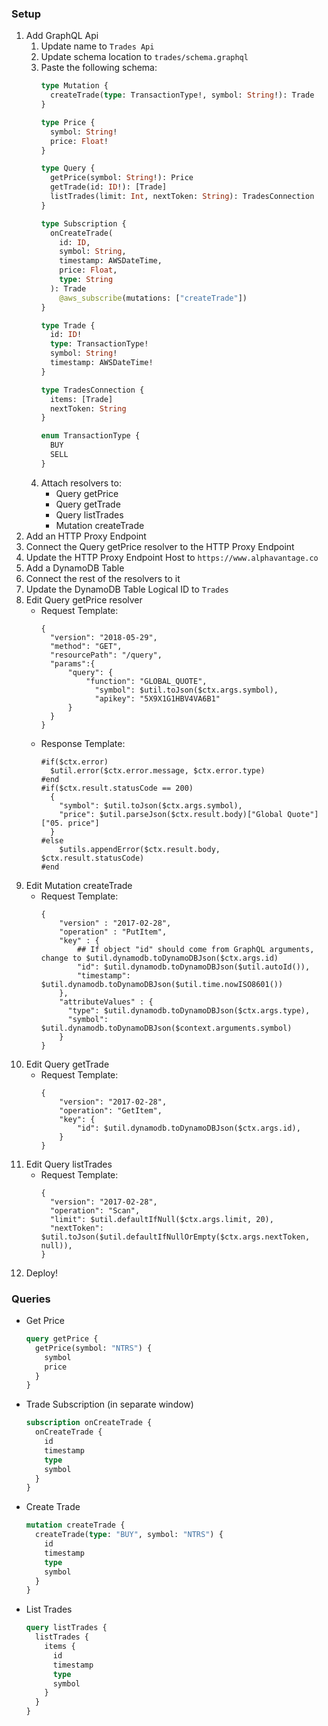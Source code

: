 ### Setup
1. Add GraphQL Api
    1. Update name to `Trades Api`
    1. Update schema location to `trades/schema.graphql`
    1. Paste the following schema:
        ```graphql
        type Mutation {
          createTrade(type: TransactionType!, symbol: String!): Trade
        }

        type Price {
          symbol: String!
          price: Float!
        }

        type Query {
          getPrice(symbol: String!): Price
          getTrade(id: ID!): [Trade]
          listTrades(limit: Int, nextToken: String): TradesConnection
        }

        type Subscription {
          onCreateTrade(
            id: ID,
            symbol: String,
            timestamp: AWSDateTime,
            price: Float,
            type: String
          ): Trade
            @aws_subscribe(mutations: ["createTrade"])
        }

        type Trade {
          id: ID!
          type: TransactionType!
          symbol: String!
          timestamp: AWSDateTime!
        }

        type TradesConnection {
          items: [Trade]
          nextToken: String
        }

        enum TransactionType {
          BUY
          SELL
        }
        ```
    1. Attach resolvers to:
        * Query getPrice
        * Query getTrade
        * Query listTrades
        * Mutation createTrade
1. Add an HTTP Proxy Endpoint
1. Connect the Query getPrice resolver to the HTTP Proxy Endpoint
1. Update the HTTP Proxy Endpoint Host to `https://www.alphavantage.co`
1. Add a DynamoDB Table
1. Connect the rest of the resolvers to it
1. Update the DynamoDB Table Logical ID to `Trades`
1. Edit Query getPrice resolver
    * Request Template:
        ```vtl
        {
          "version": "2018-05-29",
          "method": "GET",
          "resourcePath": "/query",
          "params":{
              "query": {
                  "function": "GLOBAL_QUOTE",
                    "symbol": $util.toJson($ctx.args.symbol),
                    "apikey": "5X9X1G1HBV4VA6B1"
              }
          }
        }
        ```
    * Response Template:
        ```vtl
        #if($ctx.error)
          $util.error($ctx.error.message, $ctx.error.type)
        #end
        #if($ctx.result.statusCode == 200)
          {
            "symbol": $util.toJson($ctx.args.symbol),
            "price": $util.parseJson($ctx.result.body)["Global Quote"]["05. price"]
          }
        #else
            $utils.appendError($ctx.result.body, $ctx.result.statusCode)
        #end
        ```
1. Edit Mutation createTrade
    * Request Template:
        ```vtl
        {
            "version" : "2017-02-28",
            "operation" : "PutItem",
            "key" : {
                ## If object "id" should come from GraphQL arguments, change to $util.dynamodb.toDynamoDBJson($ctx.args.id)
                "id": $util.dynamodb.toDynamoDBJson($util.autoId()),
                "timestamp": $util.dynamodb.toDynamoDBJson($util.time.nowISO8601())
            },
            "attributeValues" : {
              "type": $util.dynamodb.toDynamoDBJson($ctx.args.type),
              "symbol": $util.dynamodb.toDynamoDBJson($context.arguments.symbol)
            }
        }
        ```
1. Edit Query getTrade
    * Request Template:
        ```vtl
        {
            "version": "2017-02-28",
            "operation": "GetItem",
            "key": {
                "id": $util.dynamodb.toDynamoDBJson($ctx.args.id),
            }
        }
1. Edit Query listTrades
    * Request Template:
        ```vtl
        {
          "version": "2017-02-28",
          "operation": "Scan",
          "limit": $util.defaultIfNull($ctx.args.limit, 20),
          "nextToken": $util.toJson($util.defaultIfNullOrEmpty($ctx.args.nextToken, null)),
        }
        ```
1. Deploy!

### Queries
* Get Price
    ```graphql
    query getPrice {
      getPrice(symbol: "NTRS") {
        symbol
        price
      }
    }
    ```
* Trade Subscription (in separate window)
    ```graphql
    subscription onCreateTrade {
      onCreateTrade {
        id
        timestamp
        type
        symbol
      }
    }
    ```
* Create Trade
    ```graphql
    mutation createTrade {
      createTrade(type: "BUY", symbol: "NTRS") {
        id
        timestamp
        type
        symbol
      }
    }
    ```
* List Trades
    ```graphql
    query listTrades {
      listTrades {
        items {
          id
          timestamp
          type
          symbol
        }
      }
    }
    ```
